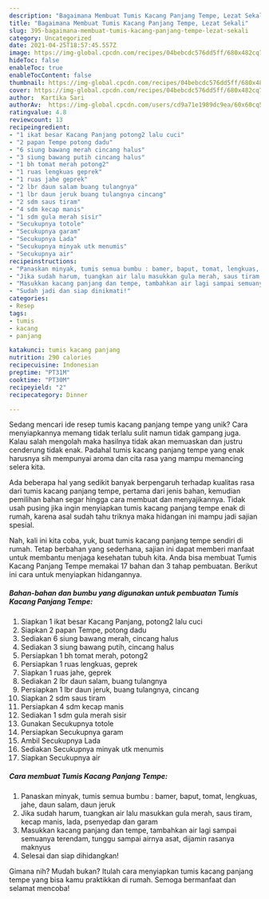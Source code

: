 ```yaml
---
description: "Bagaimana Membuat Tumis Kacang Panjang Tempe, Lezat Sekali"
title: "Bagaimana Membuat Tumis Kacang Panjang Tempe, Lezat Sekali"
slug: 395-bagaimana-membuat-tumis-kacang-panjang-tempe-lezat-sekali
category: Uncategorized
date: 2021-04-25T18:57:45.557Z
image: https://img-global.cpcdn.com/recipes/04bebcdc576dd5ff/680x482cq70/tumis-kacang-panjang-tempe-foto-resep-utama.jpg
hideToc: false
enableToc: true
enableTocContent: false
thumbnail: https://img-global.cpcdn.com/recipes/04bebcdc576dd5ff/680x482cq70/tumis-kacang-panjang-tempe-foto-resep-utama.jpg
cover: https://img-global.cpcdn.com/recipes/04bebcdc576dd5ff/680x482cq70/tumis-kacang-panjang-tempe-foto-resep-utama.jpg
author:  Kartika Sari
authorAv:  https://img-global.cpcdn.com/users/cd9a71e1989dc9ea/60x60cq50/avatar.jpg
ratingvalue: 4.8
reviewcount: 13
recipeingredient:
- "1 ikat besar Kacang Panjang potong2 lalu cuci"
- "2 papan Tempe potong dadu"
- "6 siung bawang merah cincang halus"
- "3 siung bawang putih cincang halus"
- "1 bh tomat merah potong2"
- "1 ruas lengkuas geprek"
- "1 ruas jahe geprek"
- "2 lbr daun salam buang tulangnya"
- "1 lbr daun jeruk buang tulangnya cincang"
- "2 sdm saus tiram"
- "4 sdm kecap manis"
- "1 sdm gula merah sisir"
- "Secukupnya totole"
- "Secukupnya garam"
- "Secukupnya Lada"
- "Secukupnya minyak utk menumis"
- "Secukupnya air"
recipeinstructions:
- "Panaskan minyak, tumis semua bumbu : bamer, baput, tomat, lengkuas, jahe, daun salam, daun jeruk"
- "Jika sudah harum, tuangkan air lalu masukkan gula merah, saus tiram, kecap manis, lada, psenyedap dan garam"
- "Masukkan kacang panjang dan tempe, tambahkan air lagi sampai semuanya terendam, tunggu sampai airnya asat, dijamin rasanya maknyus"
- "Sudah jadi dan siap dinikmati!"
categories:
- Resep
tags:
- tumis
- kacang
- panjang

katakunci: tumis kacang panjang 
nutrition: 290 calories
recipecuisine: Indonesian
preptime: "PT31M"
cooktime: "PT30M"
recipeyield: "2"
recipecategory: Dinner

---
```



Sedang mencari ide resep tumis kacang panjang tempe yang unik? Cara menyiapkannya memang tidak terlalu sulit namun tidak gampang juga. Kalau salah mengolah maka hasilnya tidak akan memuaskan dan justru cenderung tidak enak. Padahal tumis kacang panjang tempe yang enak harusnya sih mempunyai aroma dan cita rasa yang mampu memancing selera kita.




Ada beberapa hal yang sedikit banyak berpengaruh terhadap kualitas rasa dari tumis kacang panjang tempe, pertama dari jenis bahan, kemudian pemilihan bahan segar hingga cara membuat dan menyajikannya. Tidak usah pusing jika ingin menyiapkan tumis kacang panjang tempe enak di rumah, karena asal sudah tahu triknya maka hidangan ini mampu jadi sajian spesial.


Nah, kali ini kita coba, yuk, buat tumis kacang panjang tempe sendiri di rumah. Tetap berbahan yang sederhana, sajian ini dapat memberi manfaat untuk membantu menjaga kesehatan tubuh kita. Anda bisa membuat Tumis Kacang Panjang Tempe memakai 17 bahan dan 3 tahap pembuatan. Berikut ini cara untuk menyiapkan hidangannya.

<!--inarticleads1-->

##### Bahan-bahan dan bumbu yang digunakan untuk pembuatan Tumis Kacang Panjang Tempe:

1. Siapkan 1 ikat besar Kacang Panjang, potong2 lalu cuci
1. Siapkan 2 papan Tempe, potong dadu
1. Sediakan 6 siung bawang merah, cincang halus
1. Sediakan 3 siung bawang putih, cincang halus
1. Persiapkan 1 bh tomat merah, potong2
1. Persiapkan 1 ruas lengkuas, geprek
1. Siapkan 1 ruas jahe, geprek
1. Sediakan 2 lbr daun salam, buang tulangnya
1. Persiapkan 1 lbr daun jeruk, buang tulangnya, cincang
1. Siapkan 2 sdm saus tiram
1. Persiapkan 4 sdm kecap manis
1. Sediakan 1 sdm gula merah sisir
1. Gunakan Secukupnya totole
1. Persiapkan Secukupnya garam
1. Ambil Secukupnya Lada
1. Sediakan Secukupnya minyak utk menumis
1. Siapkan Secukupnya air




<!--inarticleads2-->

##### Cara membuat Tumis Kacang Panjang Tempe:

1. Panaskan minyak, tumis semua bumbu : bamer, baput, tomat, lengkuas, jahe, daun salam, daun jeruk
1. Jika sudah harum, tuangkan air lalu masukkan gula merah, saus tiram, kecap manis, lada, psenyedap dan garam
1. Masukkan kacang panjang dan tempe, tambahkan air lagi sampai semuanya terendam, tunggu sampai airnya asat, dijamin rasanya maknyus
1. Selesai dan siap dihidangkan!



Gimana nih? Mudah bukan? Itulah cara menyiapkan tumis kacang panjang tempe yang bisa kamu praktikkan di rumah. Semoga bermanfaat dan selamat mencoba!
